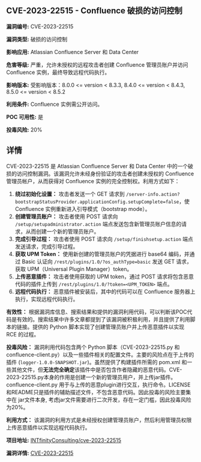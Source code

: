 ## CVE-2023-22515 - Confluence 破损的访问控制

**漏洞编号:** CVE-2023-22515

**漏洞类型:** 破损的访问控制

**影响应用:** Atlassian Confluence Server 和 Data Center

**危害等级:** 严重，允许未授权的远程攻击者创建 Confluence 管理员账户并访问 Confluence 实例，最终导致远程代码执行。

**影响版本:** 受影响版本：8.0.0 <= version < 8.3.3, 8.4.0 <= version < 8.4.3, 8.5.0 <= version < 8.5.2

**利用条件:** Confluence 实例需公开访问。

**POC 可用性:** 是

**投毒风险:** 20%

## 详情

CVE-2023-22515 是 Atlassian Confluence Server 和 Data Center 中的一个破损的访问控制漏洞。该漏洞允许未经身份验证的攻击者创建未授权的 Confluence 管理员帐户，从而获得对 Confluence 实例的完全控制权。利用方式如下：

1.  **绕过初始化设置：** 攻击者发送一个 GET 请求到 `/server-info.action?bootstrapStatusProvider.applicationConfig.setupComplete=false`，使 Confluence 实例重新进入引导模式（bootstrap mode）。
2.  **创建管理员账户：** 攻击者使用 POST 请求向 `/setup/setupadministrator.action` 端点发送包含新管理员账户信息的请求，从而创建一个新的管理员账户。
3.  **完成引导过程：** 攻击者使用 POST 请求向 `/setup/finishsetup.action` 端点发送请求，完成引导过程。
4.  **获取 UPM Token：** 使用新创建的管理员账户的凭据进行 base64 编码，并通过 Basic 认证向 `/rest/plugins/1.0/?os_authType=basic` 发送 GET 请求，获取 UPM（Universal Plugin Manager）token。
5.  **上传恶意插件：** 攻击者使用获取的 UPM token，通过 POST 请求将包含恶意代码的插件上传到 `/rest/plugins/1.0/?token=<UPM_TOKEN>` 端点。
6.  **远程代码执行：** 恶意插件被安装后，其中的代码可以在 Confluence 服务器上执行，实现远程代码执行。

**有效性：** 根据漏洞库信息、搜索结果和提供的漏洞利用代码，可以判断该POC代码是有效的。搜索结果中许多文章都提到了该漏洞被积极利用，并且提供了利用脚本的链接。提供的 Python 脚本实现了创建管理员账户并上传恶意插件以实现 RCE 的过程。

**投毒风险：** 漏洞利用代码包含两个 Python 脚本（CVE-2023-22515.py 和 confluence-client.py）以及一些插件相关的配置文件。主要的风险点在于上传的插件 (`logger-1.0.0-SNAPSHOT.jar`)。虽然提供了构建插件所需的 pom.xml 和一些其他文件，但**无法完全确定**该插件中是否包含作者隐藏的恶意代码。CVE-2023-22515.py本身的作用是创建一个新的管理员用户，并上传jar插件。confluence-client.py 用于与上传的恶意plugin进行交互，执行命令。LICENSE和README只是插件的辅助描述文件，不包含恶意代码。因此投毒的风险主要集中在 jar文件本身, 考虑jar文件需要进行二次开发，存在一定门槛，因此投毒风险为20%。

**利用方式：** 该漏洞的利用方式是未经授权创建管理员账户，然后利用管理员权限上传恶意插件以实现远程代码执行。

**项目地址:** [INTfinityConsulting/cve-2023-22515](https://github.com/INTfinityConsulting/cve-2023-22515)

**漏洞详情:** [CVE-2023-22515](https://nvd.nist.gov/vuln/detail/CVE-2023-22515)